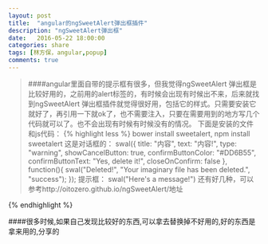 ```yaml
---
layout: post
title:  "angular的ngSweetAlert弹出框插件"
description: "ngSweetAlert弹出框"
date:   2016-05-22 18:00:00
categories: share
tags: [林方保，angular,popup]
comments: true
---
```



>####angular里面自带的提示框有很多，但我觉得ngSweetAlert 弹出框是比较好用的，之前用的alert标签的，有时候会出现有时候出不来，后来就找到ngSweetAlert 弹出框插件就觉得很好用，包括它的样式。只需要安装它就好了，再引用一下就ok了，也不需要注入，只要在需要用到的地方写几个代码就可以了。也不会出现有时候有时候没有的情况。
>下面是安装的文件和js代码：
{% highlight less %}
bower install sweetalert,
npm install sweetalert
这是对话框的：
swal({   title: "内容",   text: "内容!",   type: "warning",   showCancelButton: true,   confirmButtonColor: "#DD6B55",   confirmButtonText: "Yes, delete it!",   closeOnConfirm: false }, function(){   swal("Deleted!", "Your imaginary file has been deleted.", "success"); });
提示框：
swal("Here's a message!")
还有好几种，可以参考http://oitozero.github.io/ngSweetAlert/地址

 {% endhighlight %}


####很多时候,如果自己发现比较好的东西,可以拿去替换掉不好用的,好的东西是拿来用的,分享的